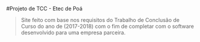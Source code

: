 #Projeto de TCC - Etec de Poá
<blockquote>Site feito com base nos requisitos do Trabalho de Conclusão de Curso do ano de (2017-2018) com o fim de completar com o software desenvolvido para uma empresa parceira. 
